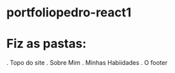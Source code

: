 # portfoliopedro-react1

# Fiz as pastas:
. Topo do site 
. Sobre Mim
. Minhas Habiidades
. O footer
